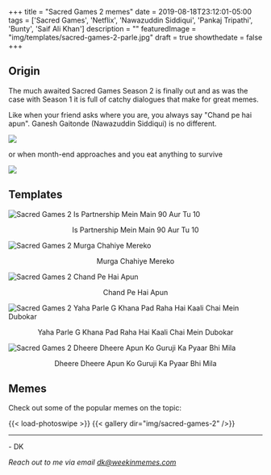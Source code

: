 +++
title = "Sacred Games 2 memes"
date = 2019-08-18T23:12:01-05:00
tags = ['Sacred Games', 'Netflix', 'Nawazuddin Siddiqui', 'Pankaj Tripathi', 'Bunty', 'Saif Ali Khan']
description = ""
featuredImage = "img/templates/sacred-games-2-parle.jpg"
draft = true
showthedate = false
+++


## Origin

The much awaited Sacred Games Season 2 is finally out and as was the case with Season 1 it is full of catchy dialogues that make for great memes.
<!--more-->

Like when your friend asks where you are, you always say "Chand pe hai apun". Ganesh Gaitonde (Nawazuddin Siddiqui) is no different.

![](img/sacred-games-2/sacred-games-2-000.png)

or when month-end approaches and you eat anything to survive

![](img/sacred-games-2/sacred-games-2-003.png)

## Templates

![Sacred Games 2 Is Partnership Mein Main 90 Aur Tu 10](img/templates/sacred-games-2-partnership.jpg)
<center>Is Partnership Mein Main 90 Aur Tu 10</center>

![Sacred Games 2 Murga Chahiye Mereko](img/templates/sacred-games-2-murga.jpg)
<center>Murga Chahiye Mereko</center>

![Sacred Games 2 Chand Pe Hai Apun](img/templates/sacred-games-2-chand.jpg)
<center>Chand Pe Hai Apun</center>

![Sacred Games 2 Yaha Parle G Khana Pad Raha Hai Kaali Chai Mein Dubokar](img/templates/sacred-games-2-parle.jpg)
<center>Yaha Parle G Khana Pad Raha Hai Kaali Chai Mein Dubokar</center>

![Sacred Games 2 Dheere Dheere Apun Ko Guruji Ka Pyaar Bhi Mila](img/templates/sacred-games-2-guruji-ka-pyaar.jpg)
<center>Dheere Dheere Apun Ko Guruji Ka Pyaar Bhi Mila</center>

## Memes

Check out some of the popular memes on the topic:

{{< load-photoswipe >}}
{{< gallery dir="img/sacred-games-2" />}}


---
\- DK

*Reach out to me via email dk@weekinmemes.com*
